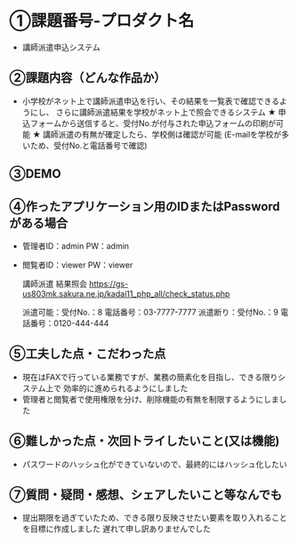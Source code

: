 # ①課題番号-プロダクト名

- 講師派遣申込システム

## ②課題内容（どんな作品か）

- 小学校がネット上で講師派遣申込を行い、その結果を一覧表で確認できるようにし、
  さらに講師派遣結果を学校がネット上で照会できるシステム
  ★ 申込フォームから送信すると、受付No.が付与された申込フォームの印刷が可能
  ★ 講師派遣の有無が確定したら、学校側は確認が可能
    (E-mailを学校が多いため、受付No.と電話番号で確認)

## ③DEMO



## ④作ったアプリケーション用のIDまたはPasswordがある場合

- 管理者ID：admin  PW：admin
- 閲覧者ID：viewer PW：viewer

  講師派遣 結果照会 
  https://gs-us803mk.sakura.ne.jp/kadai11_php_all/check_status.php

  派遣可能：受付No.：8 電話番号：03-7777-7777
  派遣断り：受付No.：9 電話番号：0120-444-444

## ⑤工夫した点・こだわった点

- 現在はFAXで行っている業務ですが、業務の簡素化を目指し、できる限りシステム上で
  効率的に進められるようにしました
- 管理者と閲覧者で使用権限を分け、削除機能の有無を制限するようにしました

## ⑥難しかった点・次回トライしたいこと(又は機能)

- パスワードのハッシュ化ができていないので、最終的にはハッシュ化したい

## ⑦質問・疑問・感想、シェアしたいこと等なんでも

- 提出期限を過ぎていたため、できる限り反映させたい要素を取り入れることを目標に作成しました
  遅れて申し訳ありませんでした